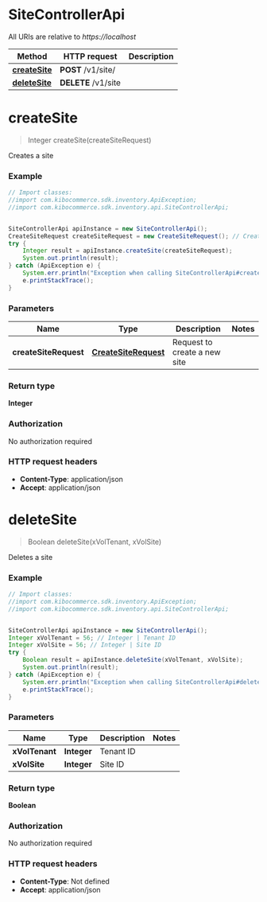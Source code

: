 # SiteControllerApi

All URIs are relative to *https://localhost*

Method | HTTP request | Description
------------- | ------------- | -------------
[**createSite**](SiteControllerApi.md#createSite) | **POST** /v1/site/ | 
[**deleteSite**](SiteControllerApi.md#deleteSite) | **DELETE** /v1/site | 


<a name="createSite"></a>
# **createSite**
> Integer createSite(createSiteRequest)



Creates a site

### Example
```java
// Import classes:
//import com.kibocommerce.sdk.inventory.ApiException;
//import com.kibocommerce.sdk.inventory.api.SiteControllerApi;


SiteControllerApi apiInstance = new SiteControllerApi();
CreateSiteRequest createSiteRequest = new CreateSiteRequest(); // CreateSiteRequest | Request to create a new site
try {
    Integer result = apiInstance.createSite(createSiteRequest);
    System.out.println(result);
} catch (ApiException e) {
    System.err.println("Exception when calling SiteControllerApi#createSite");
    e.printStackTrace();
}
```

### Parameters

Name | Type | Description  | Notes
------------- | ------------- | ------------- | -------------
 **createSiteRequest** | [**CreateSiteRequest**](CreateSiteRequest.md)| Request to create a new site |

### Return type

**Integer**

### Authorization

No authorization required

### HTTP request headers

 - **Content-Type**: application/json
 - **Accept**: application/json

<a name="deleteSite"></a>
# **deleteSite**
> Boolean deleteSite(xVolTenant, xVolSite)



Deletes a site

### Example
```java
// Import classes:
//import com.kibocommerce.sdk.inventory.ApiException;
//import com.kibocommerce.sdk.inventory.api.SiteControllerApi;


SiteControllerApi apiInstance = new SiteControllerApi();
Integer xVolTenant = 56; // Integer | Tenant ID
Integer xVolSite = 56; // Integer | Site ID
try {
    Boolean result = apiInstance.deleteSite(xVolTenant, xVolSite);
    System.out.println(result);
} catch (ApiException e) {
    System.err.println("Exception when calling SiteControllerApi#deleteSite");
    e.printStackTrace();
}
```

### Parameters

Name | Type | Description  | Notes
------------- | ------------- | ------------- | -------------
 **xVolTenant** | **Integer**| Tenant ID |
 **xVolSite** | **Integer**| Site ID |

### Return type

**Boolean**

### Authorization

No authorization required

### HTTP request headers

 - **Content-Type**: Not defined
 - **Accept**: application/json

